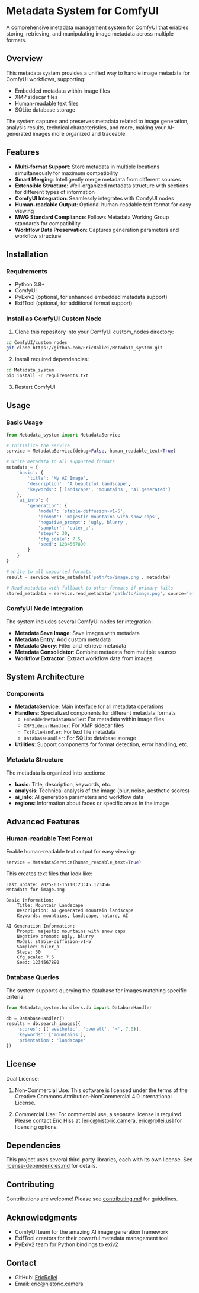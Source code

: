# Metadata System for ComfyUI

A comprehensive metadata management system for ComfyUI that enables storing, retrieving, and manipulating image metadata across multiple formats.

## Overview

This metadata system provides a unified way to handle image metadata for ComfyUI workflows, supporting:

- Embedded metadata within image files
- XMP sidecar files
- Human-readable text files
- SQLite database storage

The system captures and preserves metadata related to image generation, analysis results, technical characteristics, and more, making your AI-generated images more organized and traceable.

## Features

- **Multi-format Support**: Store metadata in multiple locations simultaneously for maximum compatibility
- **Smart Merging**: Intelligently merge metadata from different sources
- **Extensible Structure**: Well-organized metadata structure with sections for different types of information
- **ComfyUI Integration**: Seamlessly integrates with ComfyUI nodes
- **Human-readable Output**: Optional human-readable text format for easy viewing
- **MWG Standard Compliance**: Follows Metadata Working Group standards for compatibility
- **Workflow Data Preservation**: Captures generation parameters and workflow structure

## Installation

### Requirements

- Python 3.8+
- ComfyUI
- PyExiv2 (optional, for enhanced embedded metadata support)
- ExifTool (optional, for additional format support)

### Install as ComfyUI Custom Node

1. Clone this repository into your ComfyUI custom_nodes directory:

```bash
cd ComfyUI/custom_nodes
git clone https://github.com/EricRollei/Metadata_system.git
```

2. Install required dependencies:

```bash
cd Metadata_system
pip install -r requirements.txt
```

3. Restart ComfyUI

## Usage

### Basic Usage

```python
from Metadata_system import MetadataService

# Initialize the service
service = MetadataService(debug=False, human_readable_text=True)

# Write metadata to all supported formats
metadata = {
    'basic': {
        'title': 'My AI Image',
        'description': 'A beautiful landscape',
        'keywords': ['landscape', 'mountains', 'AI generated']
    },
    'ai_info': {
        'generation': {
            'model': 'stable-diffusion-v1-5',
            'prompt': 'majestic mountains with snow caps',
            'negative_prompt': 'ugly, blurry',
            'sampler': 'euler_a',
            'steps': 30,
            'cfg_scale': 7.5,
            'seed': 1234567890
        }
    }
}

# Write to all supported formats
result = service.write_metadata('path/to/image.png', metadata)

# Read metadata with fallback to other formats if primary fails
stored_metadata = service.read_metadata('path/to/image.png', source='embedded', fallback=True)
```

### ComfyUI Node Integration

The system includes several ComfyUI nodes for integration:

- **Metadata Save Image**: Save images with metadata
- **Metadata Entry**: Add custom metadata
- **Metadata Query**: Filter and retrieve metadata
- **Metadata Consolidator**: Combine metadata from multiple sources
- **Workflow Extractor**: Extract workflow data from images

## System Architecture

### Components

- **MetadataService**: Main interface for all metadata operations
- **Handlers**: Specialized components for different metadata formats
  - `EmbeddedMetadataHandler`: For metadata within image files
  - `XMPSidecarHandler`: For XMP sidecar files
  - `TxtFileHandler`: For text file metadata
  - `DatabaseHandler`: For SQLite database storage
- **Utilities**: Support components for format detection, error handling, etc.

### Metadata Structure

The metadata is organized into sections:

- **basic**: Title, description, keywords, etc.
- **analysis**: Technical analysis of the image (blur, noise, aesthetic scores)
- **ai_info**: AI generation parameters and workflow data
- **regions**: Information about faces or specific areas in the image

## Advanced Features

### Human-readable Text Format

Enable human-readable text output for easy viewing:

```python
service = MetadataService(human_readable_text=True)
```

This creates text files that look like:

```
Last update: 2025-03-15T10:23:45.123456
Metadata for image.png

Basic Information:
    Title: Mountain Landscape
    Description: AI generated mountain landscape
    Keywords: mountains, landscape, nature, AI

AI Generation Information:
    Prompt: majestic mountains with snow caps
    Negative prompt: ugly, blurry
    Model: stable-diffusion-v1-5
    Sampler: euler_a
    Steps: 30
    Cfg_scale: 7.5
    Seed: 1234567890
```

### Database Queries

The system supports querying the database for images matching specific criteria:

```python
from Metadata_system.handlers.db import DatabaseHandler

db = DatabaseHandler()
results = db.search_images({
    'scores': [('aesthetic', 'overall', '>', 7.0)],
    'keywords': ['mountains'],
    'orientation': 'landscape'
})
```

## License

Dual License:

1. Non-Commercial Use: This software is licensed under the terms of the Creative Commons Attribution-NonCommercial 4.0 International License.
   
2. Commercial Use: For commercial use, a separate license is required. Please contact Eric Hiss at [eric@historic.camera, eric@rollei.us] for licensing options.

## Dependencies

This project uses several third-party libraries, each with its own license. See [license-dependencies.md](license-dependencies.md) for details.

## Contributing

Contributions are welcome! Please see [contributing.md](contributing.md) for guidelines.

## Acknowledgments

- ComfyUI team for the amazing AI image generation framework
- ExifTool creators for their powerful metadata management tool
- PyExiv2 team for Python bindings to exiv2

## Contact

- GitHub: [EricRollei](https://github.com/EricRollei)
- Email: [eric@historic.camera](mailto:eric@historic.camera)